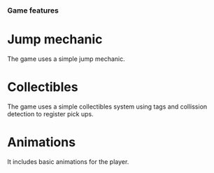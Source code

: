 ### Game features
# Jump mechanic
The game uses a simple jump mechanic.
# Collectibles
The game uses a simple collectibles system using tags and collission detection to register pick ups.
# Animations
It includes basic animations for the player.
